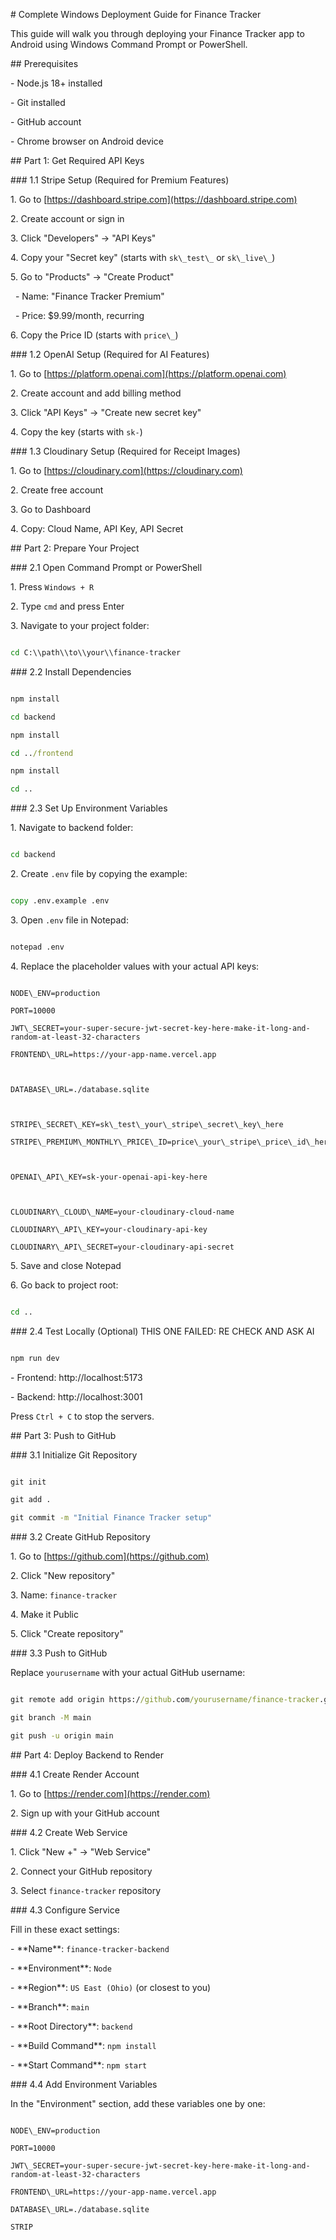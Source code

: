 \# Complete Windows Deployment Guide for Finance Tracker



This guide will walk you through deploying your Finance Tracker app to Android using Windows Command Prompt or PowerShell.



\## Prerequisites



\- Node.js 18+ installed

\- Git installed

\- GitHub account

\- Chrome browser on Android device



\## Part 1: Get Required API Keys



\### 1.1 Stripe Setup (Required for Premium Features)



1\. Go to \[https://dashboard.stripe.com](https://dashboard.stripe.com)

2\. Create account or sign in

3\. Click "Developers" → "API Keys"

4\. Copy your "Secret key" (starts with `sk\_test\_` or `sk\_live\_`)

5\. Go to "Products" → "Create Product"

&nbsp;  - Name: "Finance Tracker Premium"

&nbsp;  - Price: $9.99/month, recurring

6\. Copy the Price ID (starts with `price\_`)



\### 1.2 OpenAI Setup (Required for AI Features)



1\. Go to \[https://platform.openai.com](https://platform.openai.com)

2\. Create account and add billing method

3\. Click "API Keys" → "Create new secret key"

4\. Copy the key (starts with `sk-`)



\### 1.3 Cloudinary Setup (Required for Receipt Images)



1\. Go to \[https://cloudinary.com](https://cloudinary.com)

2\. Create free account

3\. Go to Dashboard

4\. Copy: Cloud Name, API Key, API Secret



\## Part 2: Prepare Your Project



\### 2.1 Open Command Prompt or PowerShell



1\. Press `Windows + R`

2\. Type `cmd` and press Enter

3\. Navigate to your project folder:

```cmd

cd C:\\path\\to\\your\\finance-tracker

```



\### 2.2 Install Dependencies



```cmd

npm install

cd backend

npm install

cd ../frontend

npm install

cd ..

```



\### 2.3 Set Up Environment Variables



1\. Navigate to backend folder:

```cmd

cd backend

```



2\. Create `.env` file by copying the example:

```cmd

copy .env.example .env

```



3\. Open `.env` file in Notepad:

```cmd

notepad .env

```



4\. Replace the placeholder values with your actual API keys:

```env

NODE\_ENV=production

PORT=10000

JWT\_SECRET=your-super-secure-jwt-secret-key-here-make-it-long-and-random-at-least-32-characters

FRONTEND\_URL=https://your-app-name.vercel.app



DATABASE\_URL=./database.sqlite



STRIPE\_SECRET\_KEY=sk\_test\_your\_stripe\_secret\_key\_here

STRIPE\_PREMIUM\_MONTHLY\_PRICE\_ID=price\_your\_stripe\_price\_id\_here



OPENAI\_API\_KEY=sk-your-openai-api-key-here



CLOUDINARY\_CLOUD\_NAME=your-cloudinary-cloud-name

CLOUDINARY\_API\_KEY=your-cloudinary-api-key

CLOUDINARY\_API\_SECRET=your-cloudinary-api-secret

```



5\. Save and close Notepad

6\. Go back to project root:

```cmd

cd ..

```



\### 2.4 Test Locally (Optional) THIS ONE FAILED: RE CHECK AND ASK AI 



```cmd

npm run dev

```

\- Frontend: http://localhost:5173

\- Backend: http://localhost:3001



Press `Ctrl + C` to stop the servers.



\## Part 3: Push to GitHub



\### 3.1 Initialize Git Repository



```cmd

git init

git add .

git commit -m "Initial Finance Tracker setup"

```



\### 3.2 Create GitHub Repository



1\. Go to \[https://github.com](https://github.com)

2\. Click "New repository"

3\. Name: `finance-tracker`

4\. Make it Public

5\. Click "Create repository"



\### 3.3 Push to GitHub



Replace `yourusername` with your actual GitHub username:



```cmd

git remote add origin https://github.com/yourusername/finance-tracker.git

git branch -M main

git push -u origin main

```



\## Part 4: Deploy Backend to Render



\### 4.1 Create Render Account



1\. Go to \[https://render.com](https://render.com)

2\. Sign up with your GitHub account



\### 4.2 Create Web Service



1\. Click "New +" → "Web Service"

2\. Connect your GitHub repository

3\. Select `finance-tracker` repository



\### 4.3 Configure Service



Fill in these exact settings:



\- \*\*Name\*\*: `finance-tracker-backend`

\- \*\*Environment\*\*: `Node`

\- \*\*Region\*\*: `US East (Ohio)` (or closest to you)

\- \*\*Branch\*\*: `main`

\- \*\*Root Directory\*\*: `backend`

\- \*\*Build Command\*\*: `npm install`

\- \*\*Start Command\*\*: `npm start`



\### 4.4 Add Environment Variables



In the "Environment" section, add these variables one by one:



```

NODE\_ENV=production

PORT=10000

JWT\_SECRET=your-super-secure-jwt-secret-key-here-make-it-long-and-random-at-least-32-characters

FRONTEND\_URL=https://your-app-name.vercel.app

DATABASE\_URL=./database.sqlite

STRIP

